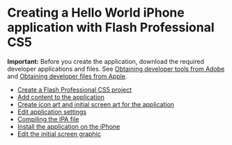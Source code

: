 # Creating a Hello World iPhone application with Flash Professional CS5

<div>

**Important:** Before you create the application, download the required
developer applications and files. See
[Obtaining developer tools from Adobe](../obtaining-developer-tools-from-adobe.md)
and
[Obtaining developer files from Apple](../obtaining-developer-files-from-apple/index.md).

- [Create a Flash Professional CS5 project](./creating-a-flash-professional-cs5-project.md)
- [Add content to the application](./add-content-to-the-application.md)
- [Create icon art and initial screen art for the application](./create-icon-art-and-initial-screen-art-for-the-application.md)
- [Edit application settings](./edit-application-settings.md)
- [Compiling the IPA file](./compiling-the-ipa-file.md)
- [Install the application on the iPhone](./install-the-application-on-the-iphone.md)
- [Edit the initial screen graphic](./edit-the-initial-screen-graphic.md)

</div>

<div>

<div>

</div>

</div>
